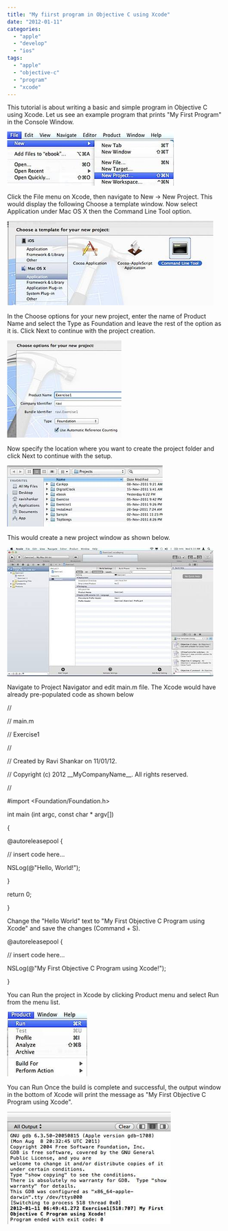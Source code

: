 ```yaml
---
title: "My fiirst program in Objective C using Xcode"
date: "2012-01-11"
categories: 
  - "apple"
  - "develop"
  - "ios"
tags: 
  - "apple"
  - "objective-c"
  - "program"
  - "xcode"
---
```


This tutorial is about writing a basic and simple program in Objective C using Xcode. Let us see an example program that prints "My First Program" in the Console Window.

![Xcode new project window](/assets/images/201201110621.jpg)

Click the File menu on Xcode, then navigate to New -> New Project. This would display the following Choose a template window. Now select Application under Mac OS X then the Command Line Tool option.

![Xcode Command Line Tool](/assets/images/201201110622.jpg)

In the Choose options for your new project, enter the name of Product Name and select the Type as Foundation and leave the rest of the option as it is. Click Next to continue with the project creation.

![Xcode Choose Project Options](/assets/images/201201110627.jpg)

Now specify the location where you want to create the project folder and click Next to continue with the setup.

![Xcode Project Creation Folder](/assets/images/201201110629.jpg)

This would create a new project window as shown below.

![Xcode Project Window](/assets/images/201201110635.jpg)

Navigate to Project Navigator and edit main.m file. The Xcode would have already pre-populated code as shown below

//

// main.m

// Exercise1

//

// Created by Ravi Shankar on 11/01/12.

// Copyright (c) 2012 \_\_MyCompanyName\_\_. All rights reserved.

//

#import <Foundation/Foundation.h>

int main (int argc, const char \* argv\[\])

{

@autoreleasepool {

// insert code here...

NSLog(@"Hello, World!");

}

return 0;

}

Change the "Hello World" text to "My First Objective C Program using Xcode" and save the changes (Command + S).

@autoreleasepool {

// insert code here...

NSLog(@"My First Objective C Program using Xcode!");

}

You can Run the project in Xcode by clicking Product menu and select Run from the menu list.

![Xcode Project Build](/assets/images/201201110646.jpg)

You can Run Once the build is complete and successful, the output window in the bottom of Xcode will print the message as "My First Objective C Program using Xcode".

![Xcode Console Output Window](/assets/images/201201110650.jpg)
